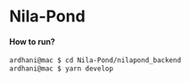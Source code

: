# Nila-Pond


#### How to run?

```sh 
ardhani@mac $ cd Nila-Pond/nilapond_backend
ardhani@mac $ yarn develop
```
